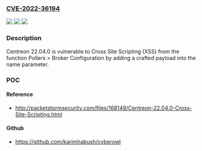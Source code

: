 ### [CVE-2022-36194](https://cve.mitre.org/cgi-bin/cvename.cgi?name=CVE-2022-36194)
![](https://img.shields.io/static/v1?label=Product&message=n%2Fa&color=blue)
![](https://img.shields.io/static/v1?label=Version&message=n%2Fa&color=blue)
![](https://img.shields.io/static/v1?label=Vulnerability&message=n%2Fa&color=brighgreen)

### Description

Centreon 22.04.0 is vulnerable to Cross Site Scripting (XSS) from the function Pollers > Broker Configuration by adding a crafted payload into the name parameter.

### POC

#### Reference
- http://packetstormsecurity.com/files/168149/Centreon-22.04.0-Cross-Site-Scripting.html

#### Github
- https://github.com/karimhabush/cyberowl

